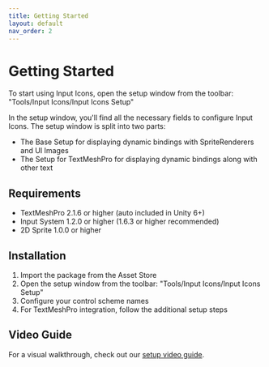 ```yaml
---
title: Getting Started
layout: default
nav_order: 2
---
```


# Getting Started

To start using Input Icons, open the setup window from the toolbar: "Tools/Input Icons/Input Icons Setup"

In the setup window, you'll find all the necessary fields to configure Input Icons. The setup window is split into two parts:
- The Base Setup for displaying dynamic bindings with SpriteRenderers and UI Images
- The Setup for TextMeshPro for displaying dynamic bindings along with other text

## Requirements

- TextMeshPro 2.1.6 or higher (auto included in Unity 6+)
- Input System 1.2.0 or higher (1.6.3 or higher recommended)
- 2D Sprite 1.0.0 or higher

## Installation

1. Import the package from the Asset Store
2. Open the setup window from the toolbar: "Tools/Input Icons/Input Icons Setup"
3. Configure your control scheme names
4. For TextMeshPro integration, follow the additional setup steps

## Video Guide

For a visual walkthrough, check out our [setup video guide](https://youtu.be/h4XxsPpJeCA).